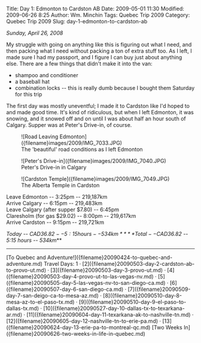 Title: Day 1: Edmonton to Cardston AB
Date: 2009-05-01 11:30
Modified: 2009-06-26 8:25
Author: Wm. Minchin
Tags: Quebec Trip 2009
Category: Quebec Trip 2009
Slug: day-1-edmonton-to-cardston-ab

*Sunday, April 26, 2008*

My struggle with going on anything like this is figuring out what I
need, and then packing what I need without packing a ton of extra stuff
too. As I left, I made sure I had my passport, and I figure I can buy
just about anything else. There are a few things that didn't make it
into the van:

- shampoo and conditioner
- a baseball hat
- combination locks -- this is really dumb because I bought them
  Saturday for this trip

<!-- read more -->

The first day was mostly uneventful; I made it to Cardston like I'd
hoped to and made good time. It's kind of ridiculous, but when I left
Edmonton, it was snowing, and it snowed off and on until I was about
half an hour south of Calgary. Supper was at Peter's Drive-in, of
course.

<figure markdown=1>
![Road Leaving Edmonton]({filename}images/2009/IMG_7033.JPG)
<figcaption markdown=1>
The 'beautiful' road conditions as I left Edmonton
</figcaption>
</figure>

<figure markdown=1>
![Peter's Drive-in]({filename}images/2009/IMG_7040.JPG)
<figcaption markdown=1>
Peter's
Drive-in in Calgary
</figcaption>
</figure>

<figure markdown=1>
![Cardston Temple]({filename}images/2009/IMG_7049.JPG)
<figcaption markdown=1>
The Alberta Temple in Cardston
</figcaption>
</figure>

Leave Edmonton -- 3:25pm -- 219,187km  
Arrive Calgary -- 6:15pm -- 219,483km  
Leave Calgary (after supper $7.80) -- 6:45pm  
Claresholm (for gas $29.02) -- 8:00pm -- 219,617km  
Arrive Cardston -- 9:15pm -- 219,721km  
  
*Today -- CAD$36.82 -- 5:15 hours -- 534km*  
***Total -- CAD$36.82 -- 5:15 hours -- 534km***

---

<div class="text-center" markdown=1>
[To Quebec and Adventure!]({filename}20090424-to-quebec-and-adventure.md)  
Travel Days:
1 ·
[2]({filename}20090503-day-2-cardston-ab-to-provo-ut.md) ·
[3]({filename}20090503-day-3-provo-ut.md) ·
[4]({filename}20090503-day-4-provo-ut-to-las-vegas-nv.md) ·
[5]({filename}20090505-day-5-las-vegas-nv-to-san-diego-ca.md) ·
[6]({filename}20090507-day-6-san-diego-ca.md) ·
[7]({filename}20090509-day-7-san-deigo-ca-to-mesa-az.md) ·
[8]({filename}20090510-day-8-mesa-az-to-el-paso-tx.md) ·
[9]({filename}20090510-day-9-el-paso-to-dallas-tx.md) ·
[10]({filename}20090527-day-10-dallas-tx-to-texarkana-ar.md) ·
[11]({filename}20090604-day-11-texarkana-ak-to-nashville-tn.md) ·
[12]({filename}20090605-day-12-nashville-tn-to-erie-pa.md) ·
[13]({filename}20090624-day-13-erie-pa-to-montreal-qc.md)  
[Two Weeks In]({filename}20090626-two-weeks-in-life-in-quebec.md)
</div>
